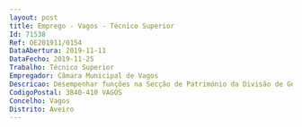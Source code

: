 ```yaml
--- 
layout: post
title: Emprego - Vagos - Técnico Superior
Id: 71538
Ref: OE201911/0154
DataAbertura: 2019-11-11
DataFecho: 2019-11-25
Trabalho: Técnico Superior
Empregador: Câmara Municipal de Vagos
Descricao: Desempenhar funções na Secção de Património da Divisão de Gestão Financeira. Funções consultivas, de estudo, planeamento, programação, avaliação e aplicação de métodos e processos de natureza técnica que fundamentam e preparam a decisão, nomeadamente proceder aos registos do património municipal e ao seu adequado tratamento contabilístico em interligação com o Serviço de Contabilidade.
CodigoPostal: 3840-410 VAGOS
Concelho: Vagos
Distrito: Aveiro
--- 
```

